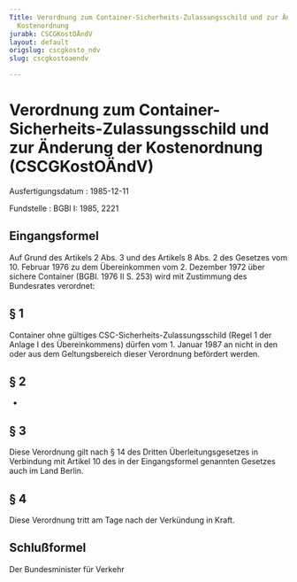 ```yaml
---
Title: Verordnung zum Container-Sicherheits-Zulassungsschild und zur Änderung der
  Kostenordnung
jurabk: CSCGKostOÄndV
layout: default
origslug: cscgkosto_ndv
slug: cscgkostoaendv

---
```


# Verordnung zum Container-Sicherheits-Zulassungsschild und zur Änderung der Kostenordnung (CSCGKostOÄndV)

Ausfertigungsdatum
:   1985-12-11

Fundstelle
:   BGBl I: 1985, 2221



## Eingangsformel

Auf Grund des Artikels 2 Abs. 3 und des Artikels 8 Abs. 2 des Gesetzes
vom 10. Februar 1976 zu dem Übereinkommen vom 2. Dezember 1972 über
sichere Container (BGBl. 1976 II S. 253) wird mit Zustimmung des
Bundesrates verordnet:


## § 1

Container ohne gültiges CSC-Sicherheits-Zulassungsschild (Regel 1 der
Anlage I des Übereinkommens) dürfen vom 1. Januar 1987 an nicht in den
oder aus dem Geltungsbereich dieser Verordnung befördert werden.


## § 2

-


## § 3

Diese Verordnung gilt nach § 14 des Dritten Überleitungsgesetzes in
Verbindung mit Artikel 10 des in der Eingangsformel genannten Gesetzes
auch im Land Berlin.


## § 4

Diese Verordnung tritt am Tage nach der Verkündung in Kraft.


## Schlußformel

Der Bundesminister für Verkehr

